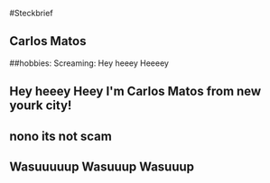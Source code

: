 #Steckbrief
## CarIos Matos
##hobbies: Screaming: Hey heeey Heeeey
## Hey heeey Heey I'm Carlos Matos from new yourk city!
## nono its not scam
## Wasuuuuup Wasuuup Wasuuup
